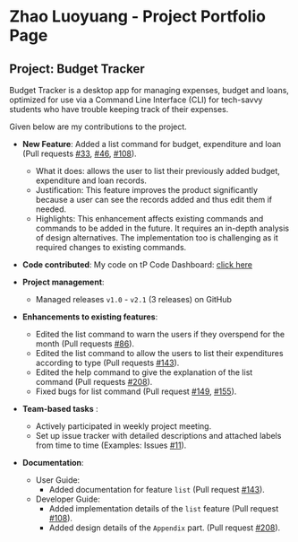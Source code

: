 # Zhao Luoyuang - Project Portfolio Page
## Project: Budget Tracker
Budget Tracker is a desktop app for managing expenses, budget and loans, optimized for use via a Command Line Interface (CLI) for tech-savvy students who have trouble keeping track of their expenses.

Given below are my contributions to the project.

* **New Feature**: Added a list command for budget, expenditure and loan (Pull requests [#33](https://github.com/AY2122S1-CS2113T-F11-2/tp/pull/33), [#46](https://github.com/AY2122S1-CS2113T-F11-2/tp/pull/46), [#108](https://github.com/AY2122S1-CS2113T-F11-2/tp/pull/108)).
  * What it does: allows the user to list their previously added budget, expenditure and loan records.
  * Justification: This feature improves the product significantly because a user can see the records added and thus edit them if needed.
  * Highlights: This enhancement affects existing commands and commands to be added in the future. It requires an in-depth analysis of design alternatives. The implementation too is challenging as it required changes to existing commands.


* **Code contributed**: My code on tP Code Dashboard: [click here](https://nus-cs2113-ay2122s1.github.io/tp-dashboard/?search=&sort=groupTitle&sortWithin=title&since=2021-09-25&timeframe=commit&mergegroup=&groupSelect=groupByRepos&breakdown=false&tabOpen=true&tabType=authorship&tabAuthor=LS-Young&tabRepo=AY2122S1-CS2113T-F11-2%2Ftp%5Bmaster%5D&authorshipIsMergeGroup=false&authorshipFileTypes=docs~functional-code~test-code&authorshipIsBinaryFileTypeChecked=false)


* **Project management**:
  * Managed releases `v1.0` - `v2.1` (3 releases) on GitHub


* **Enhancements to existing features**:
  * Edited the list command to warn the users if they overspend for the month (Pull requests [#86](https://github.com/AY2122S1-CS2113T-F11-2/tp/pull/86)).
  * Edited the list command to allow the users to list their expenditures according to type (Pull requests [#143](https://github.com/AY2122S1-CS2113T-F11-2/tp/pull/143)).
  * Edited the help command to give the explanation of the list command (Pull requests [#208](https://github.com/AY2122S1-CS2113T-F11-2/tp/pull/208)).
  * Fixed bugs for list command (Pull request [#149](https://github.com/AY2122S1-CS2113T-F11-2/tp/pull/149), [#155](https://github.com/AY2122S1-CS2113T-F11-2/tp/pull/155)).

* **Team-based tasks** :
  * Actively participated in weekly project meeting.
  * Set up issue tracker with detailed descriptions and attached labels from time to time (Examples: Issues [#11](https://github.com/AY2122S1-CS2113T-F11-2/tp/issues/11)).


* **Documentation**:
  * User Guide:
    * Added documentation for feature `list` (Pull request [#143](https://github.com/AY2122S1-CS2113T-F11-2/tp/pull/143)).
  * Developer Guide:
    * Added implementation details of the `list` feature (Pull request [#108](https://github.com/AY2122S1-CS2113T-F11-2/tp/pull/108)).
    * Added design details of the `Appendix` part. (Pull request [#208](https://github.com/AY2122S1-CS2113T-F11-2/tp/pull/208)).